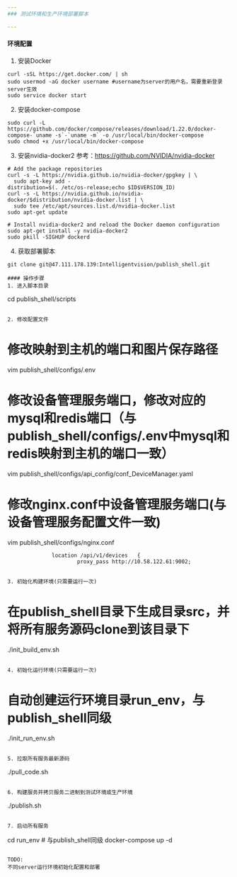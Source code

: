 ```yaml
---
### 测试环境和生产环境部署脚本

---
```



#### 环境配置
1. 安装Docker
```
curl -sSL https://get.docker.com/ | sh 
sudo usermod -aG docker username #username为server的用户名，需要重新登录server生效
sudo service docker start
```

2. 安装docker-compose
```
sudo curl -L https://github.com/docker/compose/releases/download/1.22.0/docker-compose-`uname -s`-`uname -m` -o /usr/local/bin/docker-compose
sudo chmod +x /usr/local/bin/docker-compose
```

3. 安装nvidia-docker2
参考：https://github.com/NVIDIA/nvidia-docker
```
# Add the package repositories
curl -s -L https://nvidia.github.io/nvidia-docker/gpgkey | \
  sudo apt-key add -
distribution=$(. /etc/os-release;echo $ID$VERSION_ID)
curl -s -L https://nvidia.github.io/nvidia-docker/$distribution/nvidia-docker.list | \
  sudo tee /etc/apt/sources.list.d/nvidia-docker.list
sudo apt-get update

# Install nvidia-docker2 and reload the Docker daemon configuration
sudo apt-get install -y nvidia-docker2
sudo pkill -SIGHUP dockerd
```

4. 获取部署脚本
```
git clone git@47.111.178.139:Intelligentvision/publish_shell.git

#### 操作步骤
1. 进入脚本目录
```
cd publish_shell/scripts
```

2. 修改配置文件
```
# 修改映射到主机的端口和图片保存路径
vim publish_shell/configs/.env

# 修改设备管理服务端口，修改对应的mysql和redis端口（与publish_shell/configs/.env中mysql和redis映射到主机的端口一致）
vim publish_shell/configs/api_config/conf_DeviceManager.yaml

# 修改nginx.conf中设备管理服务端口(与设备管理服务配置文件一致)
vim publish_shell/configs/nginx.conf

                  location /api/v1/devices   {
                          proxy_pass http://10.58.122.61:9002;
```

3. 初始化构建环境(只需要运行一次)
```
# 在publish_shell目录下生成目录src，并将所有服务源码clone到该目录下
./init_build_env.sh 
```

4. 初始化运行环境(只需要运行一次)
```
# 自动创建运行环境目录run_env，与publish_shell同级
./init_run_env.sh
```

5. 拉取所有服务最新源码
```
./pull_code.sh
```

6. 构建服务并拷贝服务二进制到测试环境或生产环境
```
./publish.sh
```

7. 启动所有服务
```
cd run_env # 与publish_shell同级
docker-compose up -d
```

TODO:
不同server运行环境初始化配置和部署
